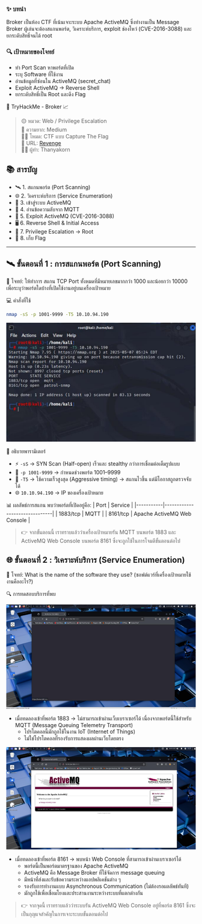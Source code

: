 ### ✨ บทนำ
Broker เป็นห้อง CTF ที่เน้นเจาะระบบ Apache ActiveMQ ซึ่งทำงานเป็น Message Broker ผู้เล่นจะต้องสแกนพอร์ต, วิเคราะห์บริการ, exploit ช่องโหว่ (CVE-2016-3088) และยกระดับสิทธิ์จนได้ root

### 🔍 เป้าหมายของโจทย์
- ทำ Port Scan หาพอร์ตที่เปิด
- ระบุ Software ที่ใช้งาน
- อ่านข้อมูลที่ซ่อนใน ActiveMQ (secret_chat)
- Exploit ActiveMQ → Reverse Shell
- ยกระดับสิทธิ์เป็น Root และดึง Flag

🧠 TryHackMe - Broker 📈

> 🟡 หมวด: Web / Privilege Escalation  
> 🧩 ความยาก: Medium  
> 🕵️‍♂️ โหมด: CTF แบบ Capture The Flag  
> 🧩 URL: [Revenge](https://tryhackme.com/room/broker)  
> 👨‍💻 ผู้ทำ: Thanyakorn

## 📚 สารบัญ

- 🛰️ 1. สแกนพอร์ต (Port Scanning)
- 🌐 2. วิเคราะห์บริการ (Service Enumeration)
- 🔐 3. เข้าสู่ระบบ ActiveMQ
- 📡 4. อ่านข้อความลับจาก MQTT
- 🚪 5. Exploit ActiveMQ (CVE-2016-3088)
- 🖥️ 6. Reverse Shell & Initial Access
- 🔼 7. Privilege Escalation → Root
- 🏁 8. เก็บ Flag

---

## 🛰️ ขั้นตอนที่ 1 : การสแกนพอร์ต (Port Scanning)

📌 โจทย์:
ให้ทำการ สแกน TCP Port ทั้งหมดที่มีหมายเลขมากกว่า 1000 และน้อยกว่า 10000 เพื่อระบุว่าพอร์ตใดบ้างที่เปิดใช้งานอยู่บนเครื่องเป้าหมาย

💻 คำสั่งที่ใช้

```bash
nmap -sS -p 1001-9999 -T5 10.10.94.190
```

![nmap](images/1.png)

🧩 อธิบายพารามิเตอร์
- ⚡ `-sS` → SYN Scan (Half-open) เร็วและ stealthy กว่าการเชื่อมต่อเต็มรูปแบบ
- 🎯 `-p 1001-9999` → กำหนดช่วงพอร์ต 1001–9999
- 🚀 `-T5` → ใช้ความเร็วสูงสุด (Aggressive timing) → สแกนไวขึ้น แต่มีโอกาสถูกตรวจจับได้
- 🌐 `10.10.94.190` → IP ของเครื่องเป้าหมาย

📊 ผลลัพธ์การสแกน
พบว่าพอร์ตที่เปิดอยู่คือ: 
| Port      | Service                       |
|-----------|-------------------------------|
| 1883/tcp | MQTT                          |
| 8161/tcp | Apache ActiveMQ Web Console   |

> 👉 จากขั้นตอนนี้ เราทราบแล้วว่าเครื่องเป้าหมายรัน MQTT บนพอร์ต 1883 และ ActiveMQ Web Console บนพอร์ต 8161 ซึ่งจะถูกใช้ในการโจมตีขั้นตอนต่อไป

## 🌐 ขั้นตอนที่ 2 : วิเคราะห์บริการ (Service Enumeration)

📌 โจทย์:
What is the name of the software they use? (ซอฟต์แวร์ที่เครื่องเป้าหมายใช้งานคืออะไร?)

🔍 การทดสอบบริการที่พบ

![test](images/2.png)

- เมื่อทดลองเข้าที่พอร์ต 1883 → ไม่สามารถเข้าผ่านเว็บเบราเซอร์ได้ เนื่องจากพอร์ตนี้ใช้สำหรับ MQTT (Message Queuing Telemetry Transport)
  - โปรโตคอลนี้มักถูกใช้ในงาน IoT (Internet of Things)
  - ไม่ใช่โปรโตคอลที่รองรับการแสดงผลผ่านเว็บโดยตรง
 
![test](images/3.png)

- เมื่อทดลองเข้าที่พอร์ต 8161 → พบหน้า Web Console ที่สามารถเข้าผ่านเบราเซอร์ได้
  - พอร์ตนี้เป็นพอร์ตมาตรฐานของ Apache ActiveMQ
  - ActiveMQ คือ Message Broker ที่ใช้จัดการ message queuing
  - มีหน้าที่ส่งและรับข้อความระหว่างแอปพลิเคชันต่าง ๆ
  - รองรับการทำงานแบบ Asynchronous Communication (ไม่ต้องรอผลลัพธ์ทันที)
  - มักถูกใช้เพื่อเชื่อมโยงและประสานงานระหว่างระบบที่แตกต่างกัน
 


> 👉 จากจุดนี้ เราทราบแล้วว่าระบบรัน ActiveMQ Web Console อยู่ที่พอร์ต 8161 ซึ่งจะเป็นกุญแจสำคัญในการเจาะระบบขั้นตอนต่อไป
